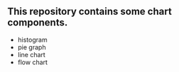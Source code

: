 ## This repository contains some chart components.
* histogram 
* pie graph
* line chart
* flow chart
